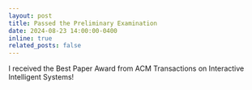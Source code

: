 ```yaml
---
layout: post
title: Passed the Preliminary Examination
date: 2024-08-23 14:00:00-0400
inline: true
related_posts: false
---
```


I received the Best Paper Award from ACM Transactions on Interactive Intelligent Systems!
